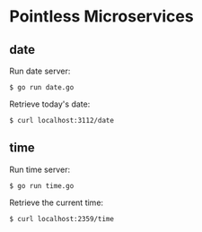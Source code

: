 # Pointless Microservices

## date

Run date server:

    $ go run date.go

Retrieve today's date:

    $ curl localhost:3112/date

## time

Run time server:

    $ go run time.go

Retrieve the current time:

    $ curl localhost:2359/time
